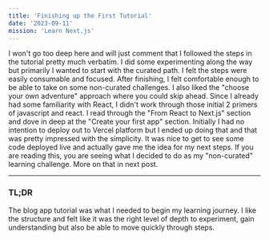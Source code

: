 ```yaml
---
title: 'Finishing up the First Tutorial'
date: '2023-09-11'
mission: 'Learn Next.js'
---
```


I won't go too deep here and will just comment that I followed the steps in the tutorial pretty much verbatim. I did some experimenting along the way but primarily I wanted to start with the curated path. I felt the steps were easily consumable and focused. After finishing, I felt comfortable enough to be able to take on some non-curated challenges. I also liked the "choose your own adventure" approach where you could skip ahead. Since I already had some familiarity with React, I didn't work through those initial 2 primers of javascript and react. I read through the "From React to Next.js" section and dove in deep at the "Create your first app" section. Initially I had no intention to deploy out to Vercel platform but I ended up doing that and that was pretty impressed with the simplicity. It was nice to get to see some code deployed live and actually gave me the idea for my next steps. If you are reading this, you are seeing what I decided to do as my "non-curated" learning challenge. More on that in next post.

---
### TL;DR
The blog app tutorial was what I needed to begin my learning journey. I like the structure and felt like it was the right level of depth to experiment, gain understanding but also be able to move quickly through steps.